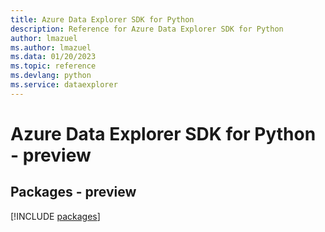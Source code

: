 ```yaml
---
title: Azure Data Explorer SDK for Python
description: Reference for Azure Data Explorer SDK for Python
author: lmazuel
ms.author: lmazuel
ms.data: 01/20/2023
ms.topic: reference
ms.devlang: python
ms.service: dataexplorer
---
```

# Azure Data Explorer SDK for Python - preview
## Packages - preview
[!INCLUDE [packages](data-explorer-index.md)]
